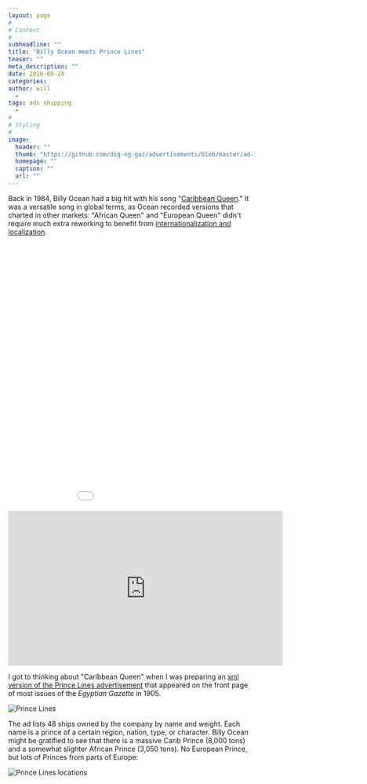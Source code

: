 ```yaml
---
layout: page
#
# Content
#
subheadline: ""
title: "Billy Ocean meets Prince Lines"
teaser: ""
meta_description: ""
date: 2016-09-28
categories:
author: will
  -
tags: ads shipping
  -
#
# Styling
#
image:
  header: ""
  thumb: "https://github.com/dig-eg-gaz/advertisements/blob/master/ad-images/pri1-Prince-Line.png?raw=true"
  homepage: ""
  caption: ""
  url: ""
---
```

Back in 1984, Billy Ocean had a big hit with his song "[Caribbean Queen](https://en.wikipedia.org/wiki/Caribbean_Queen)." It was a versatile song in global terms, as Ocean recorded versions that charted in other markets: "African Queen" and "European Queen" didn't require much extra reworking to benefit from [internationalization and localization](https://en.wikipedia.org/wiki/Internationalization_and_localization).

<iframe width='970' height='546' src='//www.youtube.com/embed/WoHxoz_0ykI' frameborder='0' allowfullscreen></iframe>
<iframe width="560" height="315" src="https://www.youtube.com/embed/Cahch0_M06c" frameborder="0" allowfullscreen></iframe>

I got to thinking about "Caribbean Queen" when I was preparing an [xml version of the Prince Lines advertisement](https://github.com/dig-eg-gaz/advertisements/blob/master/ad-text/pri1.xml) that appeared on the front page of most issues of the *Egyptian Gazette* in 1905.

![Prince Lines](https://github.com/dig-eg-gaz/advertisements/blob/master/ad-images/pri1-Prince-Line.png?raw=true)

The ad lists 48 ships owned by the company by name and weight. Each name is a prince of a certain region, nation, type, or character. Billy Ocean might be gratified to see that there is a massive Carib Prince (8,000 tons) and a somewhat slighter African Prince (3,050 tons). No European Prince, but lots of Princes from parts of Europe:

![Prince Lines locations](Prince-Lines-locations.png)
